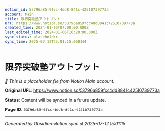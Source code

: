 ```yaml
---
notion_id: 53796a85-9fcc-4dd8-841c-42510739773a
account: Main
title: 限界突破塾アウトプット
url: https://www.notion.so/53796a859fcc4dd8841c42510739773a
created_time: 2024-01-06T07:00:00.000Z
last_edited_time: 2024-01-06T16:20:00.000Z
sync_status: placeholder
sync_time: 2025-07-12T15:01:15.060144
---
```


# 限界突破塾アウトプット

*🔄 This is a placeholder file from Notion Main account.*

**Original URL**: https://www.notion.so/53796a859fcc4dd8841c42510739773a

**Status**: Content will be synced in a future update.

**Page ID**: `53796a85-9fcc-4dd8-841c-42510739773a`

---

*Generated by Obsidian-Notion sync at 2025-07-12 15:01:15*
